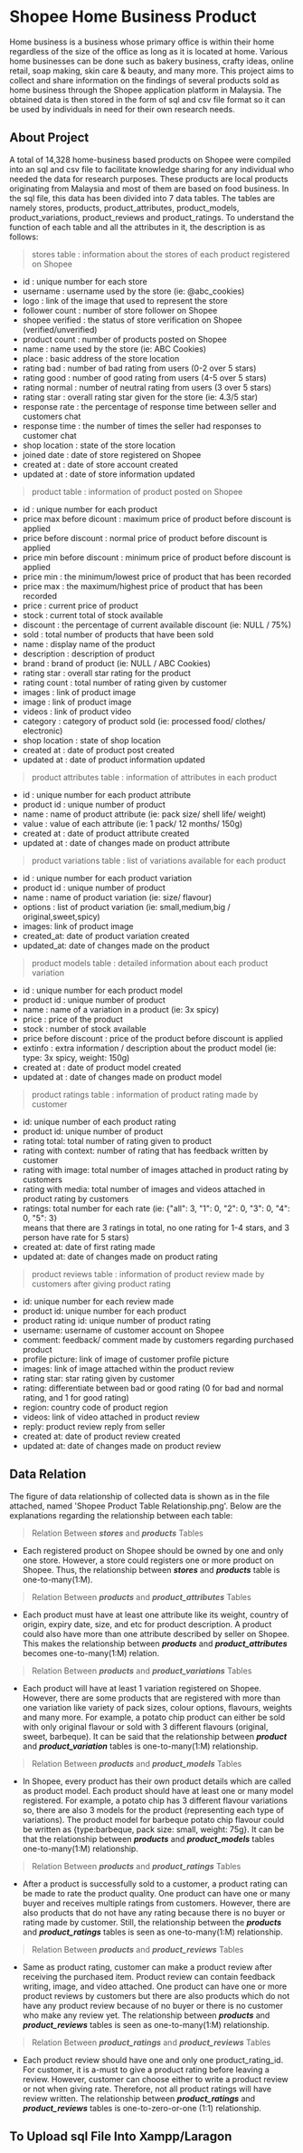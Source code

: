 # Shopee Home Business Product
Home business is a business whose primary office is within their home regardless of the size of the office as long as it is located at home. Various home businesses can be done such as bakery business, crafty ideas, online retail, soap making, skin care &amp; beauty, and many more. This project aims to collect and share information on the findings of several products sold as home business through the Shopee application platform in Malaysia. The obtained data is then stored in the form of sql and csv file format so it can be used by individuals in need for their own research needs.
## About Project
A total of 14,328 home-business based products on Shopee were compiled into an sql and csv file to facilitate knowledge sharing for any individual who needed the data for research purposes. These products are local products originating from Malaysia and most of them are based on food business. In the sql file, this data has been divided into 7 data tables. The tables are namely stores, products, product_attributes, product_models, product_variations, product_reviews and product_ratings. To understand the function of each table and all the attributes in it, the description is as follows:
> stores table : information about the stores of each product registered on Shopee
- id : unique number for each store
- username : username used by the store (ie: @abc_cookies)
- logo : link of the image that used to represent the store
- follower count : number of store follower on Shopee
- shopee verified : the status of store verification on Shopee (verified/unverified)
- product count : number of products posted on Shopee
- name : name used by the store (ie: ABC Cookies)
- place : basic address of the store location
- rating bad : number of bad rating from users (0-2 over 5 stars)
- rating good : number of good rating from users (4-5 over 5 stars)
- rating normal : number of neutral rating from users (3 over 5 stars)
- rating star : overall rating star given for the store (ie: 4.3/5 star)
- response rate : the percentage of response time between seller and customers chat
- response time : the number of times the seller had responses to customer chat
- shop location : state of the store location
- joined date : date of store registered on Shopee
- created at : date of store account created 
- updated at : date of store information updated
> product table : information of product posted on Shopee
- id : unique number for each product
- price max before dicount : maximum price of product before discount is applied
- price before discount : normal price of product before discount is applied
- price min before discount : minimum price of product before discount is applied
- price min : the minimum/lowest price of product that has been recorded
- price max : the maximum/highest price of product that has been recorded
- price : current price of product
- stock : current total of stock available
- discount : the percentage of current available discount (ie: NULL / 75%)
- sold : total number of products that have been sold
- name : display name of the product
- description : description of product
- brand : brand of product (ie: NULL / ABC Cookies)
- rating star : overall star rating for the product
- rating count : total number of rating given by customer
- images : link of product image
- image : link of product image
- videos : link of product video
- category : category of product sold (ie: processed food/ clothes/ electronic)
- shop location : state of shop location
- created at : date of product post created
- updated at : date of product information updated
> product attributes table : information of attributes in each product
- id : unique number for each product attribute
- product id : unique number of product
- name : name of product attribute (ie: pack size/ shell life/ weight)
- value : value of each attribute (ie: 1 pack/ 12 months/ 150g)
- created at : date of product attribute created
- updated at : date of changes made on product attribute
> product variations table : list of variations available for each product
- id : unique number for each product variation
- product id : unique number of product
- name : name of product variation (ie: size/ flavour)
- options : list of product variation (ie: small,medium,big / original,sweet,spicy)
- images: link of product image
- created_at: date of product variation created
- updated_at: date of changes made on the product
> product models table : detailed information about each product variation
- id : unique number for each product model
- product id : unique number of product
- name : name of a variation in a product (ie: 3x spicy)
- price : price of the product
- stock : number of stock available
- price before discount :  price of the product before discount is applied
- extinfo : extra information / description about the product model (ie: type: 3x spicy, weight: 150g)
- created at : date of product model created
- updated at :  date of changes made on product model
> product ratings table : information of product rating made by customer
- id: unique number of each product rating
- product id: unique number of product
- rating total: total number of rating given to product
- rating with context: number of rating that has feedback written by customer
- rating with image: total number of images attached in product rating by customers
- rating with media: total number of images and videos attached in product rating by customers
- ratings: total number for each rate (ie: {"all": 3, "1": 0, "2": 0, "3": 0, "4": 0, "5": 3} <br> means that there are 3 ratings in total, no one rating for 1-4 stars, and 3 person have rate for 5 stars)
- created at: date of first rating made
- updated at: date of changes made on product rating
> product reviews table : information of product review made by customers after giving product rating
- id: unique number for each review made
- product id: unique number for each product
- product rating id: unique number of product rating
- username: username of customer account on Shopee
- comment: feedback/ comment made by customers regarding purchased product
- profile picture: link of image of customer profile picture
- images: link of image attached within the product review
- rating star: star rating given by customer
- rating: differentiate between bad or good rating (0 for bad and normal rating, and 1 for good rating)
- region: country code of product region
- videos: link of video attached in product review
- reply: product review reply from seller
- created at: date of product review created
- updated at: date of changes made on product review
## Data Relation
The figure of data relationship of collected data is shown as in the file attached, named 'Shopee Product Table Relationship.png'. Below are the explanations regarding the relationship between each table:
> Relation Between ***stores*** and ***products*** Tables
 - Each registered product on Shopee should be owned by one and only one store. However, a store could registers one or more product on Shopee. Thus, the relationship between ***stores*** and ***products*** table is one-to-many(1:M).
> Relation Between ***products*** and ***product_attributes*** Tables
- Each product must have at least one attribute like its weight, country of origin, expiry date, size, and etc for product description. A product could also have more than one attribute described by seller on Shopee. This makes the relationship between ***products*** and ***product_attributes*** becomes one-to-many(1:M) relation.
> Relation Between ***products*** and ***product_variations*** Tables
- Each product will have at least 1 variation registered on Shopee. However, there are some products that are registered with more than one variation like variety of pack sizes, colour options, flavours, weights and many more. For example, a potato chip product can either be sold with only original flavour or sold with 3 different flavours (original, sweet, barbeque). It can be said that the relationship between ***product*** and ***product_variation*** tables is one-to-many(1:M) relationship.
> Relation Between ***products*** and ***product_models*** Tables
- In Shopee, every product has their own product details which are called as product model. Each product should have at least one or many model registered. For example, a potato chip has 3 different flavour variations so, there are also 3 models for the product (representing each type of variations). The product model for barbeque potato chip flavour could be written as {type:barbeque, pack size: small, weight: 75g}. It can be that the relationship between ***products*** and ***product_models*** tables one-to-many(1:M) relationship.
> Relation Between ***products*** and ***product_ratings*** Tables
- After a product is successfully sold to a customer, a product rating can be made to rate the product quality. One product can have one or many buyer and receives multiple ratings from customers. However, there are also products that do not have any rating because there is no buyer or rating made by customer. Still, the relationship between the ***products*** and ***product_ratings*** tables is seen as one-to-many(1:M) relationship.
> Relation Between ***products*** and ***product_reviews*** Tables
- Same as product rating, customer can make a product review after receiving the purchased item. Product review can contain feedback writing, image, and video attached. One product can have one or more product reviews by customers but there are also products which do not have any product review because of no buyer or there is no customer who make any review yet. The relationship between ***products*** and ***product_reviews*** tables is seen as one-to-many(1:M) relationship.
> Relation Between ***product_ratings*** and ***product_reviews*** Tables
- Each product review should have one and only one product_rating_id. For customer, it is a-must to give a product rating before leaving a review. However, customer can choose either to write a product review or not when giving rate. Therefore, not all product ratings will have review written. The relationship between ***product_ratings*** and ***product_reviews*** tables is one-to-zero-or-one (1:1) relationship.
## To Upload sql File Into Xampp/Laragon
